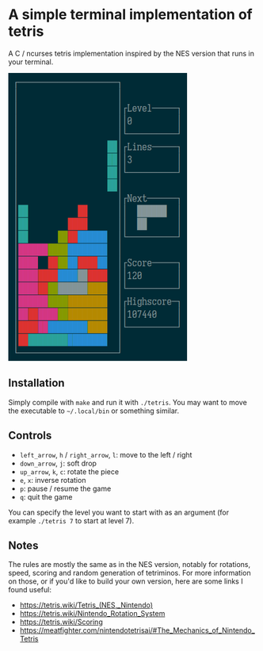 # A simple terminal implementation of tetris  

A C / ncurses tetris implementation inspired by the NES version that runs in
your terminal.

<img src="https://github.com/romainchapou/tetris/raw/master/screenshot.png"></img>


## Installation

Simply compile with `make` and run it with `./tetris`. You may want to move the
executable to `~/.local/bin` or something similar.


## Controls

- `left_arrow`, `h` / `right_arrow`, `l`: move to the left / right
- `down_arrow`, `j`: soft drop
- `up_arrow`, `k`, `c`: rotate the piece
- `e`, `x`: inverse rotation
- `p`: pause / resume the game
- `q`: quit the game

You can specify the level you want to start with as an argument (for example
`./tetris 7` to start at level 7).


## Notes

The rules are mostly the same as in the NES version, notably for rotations,
speed, scoring and random generation of tetriminos. For more information on
those, or if you'd like to build your own version, here are some links I found
useful:

- https://tetris.wiki/Tetris_(NES,_Nintendo)
- https://tetris.wiki/Nintendo_Rotation_System
- https://tetris.wiki/Scoring
- https://meatfighter.com/nintendotetrisai/#The_Mechanics_of_Nintendo_Tetris
